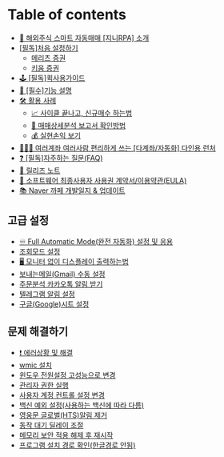 # Table of contents

* [🤖 해외주식 스마트 자동매매 \[지니RPA\] 소개](README.md)
* [\[필독\]처음 설정하기](init1/README.md)
  * [메리츠 증권](init1/meritz.md)
  * [키움 증권](init1/kiwoom.md)
* [🕹️ \[필독\]퀵사용가이드](quick_guide.md)
* [📖 \[필수\]기능 설명](detail.md)
* [🛠️ 활용 사례](use-cases/README.md)
  * [📈 사이클 끝나고, 신규매수 하는법](use-cases/new-order.md)
  * [📓 매매상세분석 보고서 확인방법](use-cases/order-report.md)
  * [💰 실현손익 보기](use-cases/profit-report.md)
* [🧑‍🤝‍🧑 여러계좌 여러사람 편리하게 쓰는 \[다계좌/자동화\] 다인용 런처](launcher.md)
* [❓ \[필독\]자주하는 질문(FAQ)](faq.md)
* [📃 릴리즈 노트](releasenote.md)
* [📝 소프트웨어 최종사용자 사용권 계약서/이용약관(EULA)](eula.md)
* [📚 Naver 까페 개발일지 & 업데이트](update-link.md)

## 고급 설정 <a href="#advanced_setting" id="advanced_setting"></a>

* [♾️ Full Automatic Mode(완전 자동화) 설정 및 응용](advanced_setting/fullautomatic.md)
* [조회모드 설정](advanced_setting/retrieve.md)
* [🖥️ 모니터 없이 디스플레이 출력하는법](advanced_setting/fullautomatic/nomonitor.md)
* [보내는메일(Gmail) 수동 설정](advanced_setting/gmail.md)
* [주문분석 카카오톡 알림 받기](advanced_setting/kakao.md)
* [텔레그램 알림 설정](advanced_setting/telegram.md)
* [구글(Google)시트 설정](advanced_setting/google_sheet.md)

## 문제 해결하기 <a href="#issue_solved" id="issue_solved"></a>

* [❗ 에러상황 및 해결](issue_solved/error_code.md)
* [wmic 설치](issue_solved/wmic.md)
* [윈도우 전원설정 고성능으로 변경](issue_solved/solved4.md)
* [관리자 권한 실행](issue_solved/administrator.md)
* [사용자 계정 컨트롤 설정 변경](issue_solved/uac.md)
* [백신 예외 설정(사용하는 백신에 따라 다름)](issue_solved/antivirus.md)
* [영웅문 글로벌(HTS)알림 제거](issue_solved/hts.md)
* [동작 대기 딜레이 조절](issue_solved/delay.md)
* [메모리 보안 적용 해제 후 재시작](issue_solved/memory.md)
* [프로그램 설치 경로 확인(한글경로 안됨)](issue_solved/solved6.md)
